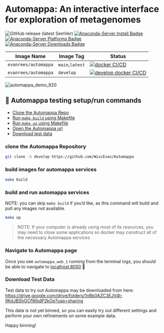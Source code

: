 # Automappa: An interactive interface for exploration of metagenomes

![GitHub release (latest SemVer)](https://img.shields.io/github/v/release/WiscEvan/Automappa?label=latest)
[![Anaconda-Server Install Badge](https://anaconda.org/bioconda/automappa/badges/installer/conda.svg)](https://conda.anaconda.org/bioconda)
[![Anaconda-Server Platforms Badge](https://anaconda.org/bioconda/automappa/badges/platforms.svg)](https://anaconda.org/bioconda/automappa)
[![Anaconda-Server Downloads Badge](https://anaconda.org/bioconda/automappa/badges/downloads.svg)](https://anaconda.org/bioconda/automappa)

| Image Name           | Image Tag       | Status                                                                                                                                                                                                                |
|----------------------|-----------------|-----------------------------------------------------------------------------------------------------------------------------------------------------------------------------------------------------------------------|
| `evanrees/automappa` | `main`,`latest` | [![docker CI/CD](https://github.com/WiscEvan/Automappa/actions/workflows/docker.yml/badge.svg?branch=main "evanrees/automappa:main")](https://github.com/WiscEvan/Automappa/actions/workflows/docker.yml)                                       |
| `evanrees/automappa` | `develop`       | [![develop docker CI/CD](https://github.com/WiscEvan/Automappa/actions/workflows/docker.yml/badge.svg?branch=develop "evanrees/automappa:develop")](https://github.com/WiscEvan/Automappa/actions/workflows/docker.yml) |

![automappa_demo_920](https://user-images.githubusercontent.com/25933122/158899748-bf21c1fc-6f67-4fd8-af89-4e732fa2edcd.gif)

## :deciduous_tree: Automappa testing setup/run commands

- [Clone the Automappa Repo](#clone-the-repository)
- [Run `make build` using Makefile](#build-images-for-automappa-services)
- [Run `make up` using Makefile](#build-and-run-automappa-services)
- [Open the Automappa url](#navigate-to-automappa-page)
- [Download test data](#download-test-data)

### clone the Automappa Repository

```bash
git clone -b develop https://github.com/WiscEvan/Automappa
```

### build images for automappa services

```bash
make build
```

### build and run automappa services

NOTE: you can skip `make build` if you’d like, as this command will build and pull any images not available.

```bash
make up
```

> NOTE: If your computer is already using most of its resources, you may need to close
some applications so docker may construct all of the necessary Automappa services

### Navigate to Automappa page

Once you see `automappa_web_1` running from the terminal logs, you should be able to navigate to <localhost:8050> 🥳

### Download Test Data

Test data to try out Automappa may be downloaded from here: <https://drive.google.com/drive/folders/1nBk0AZC3EJV4t-9KdJBShGCfWbdP2kOp?usp=sharing>

This data is not yet binned, so you can easily try out different settings and perform your own refinements on some example data.

Happy binning!
